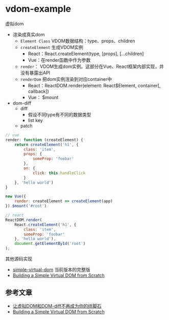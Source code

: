 # vdom-example

虚拟dom
* 渲染成真实dom
    * `Element Class` VDOM数据结构：type、props、children
    * `createElement` 生成VDOM实例
        * React：React.createElement(type, [props], [...children]
        * Vue：在render函数中作为参数
    * `render`： VDOM生成dom实例。这部分在Vue、React框架内部实现，并没有暴露出API
    * `renderDom` 把dom实例渲染到对应container中
        * React：ReactDOM.render(element: React$Element<any>, container[, callback])
        * Vue： $mount
* dom-diff
    * diff
        * 假设不同type有不同的数据类型
        * list key
    * patch

``` js
// vue
render: function (createElement) {
    return createElement('h1', {
        class: 'item',
        props: {
            someProp: 'foobar'
        },
        on: {
            click: this.handleClick
        }
    }, 'hello world')
}

new Vue({
    render: createElement => createElement(app)
}).$mount('#root')
```

``` js
// react
ReactDOM.render(
    React.createElement('h1', {
        class: 'item',
        someProp: 'foobar'
    }, 'hello world'),
    document.getElementById('root')
);
```

其他源码实现
* [simple-virtual-dom](https://github.com/livoras/simple-virtual-dom) 当前版本的完整版
* [Building a Simple Virtual DOM from Scratch](https://github.com/ycmjason-talks/2018-11-21-manc-web-meetup-4)

## 参考文章

* [让虚拟DOM和DOM-diff不再成为你的绊脚石](https://mp.weixin.qq.com/s/WHvQQDGpNHqhDSjtvn8JVA)
* [Building a Simple Virtual DOM from Scratch](https://dev.to/ycmjason/building-a-simple-virtual-dom-from-scratch-3d05#mount-node-target)
